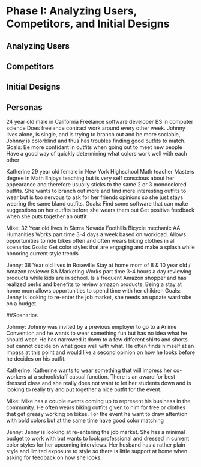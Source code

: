 # Phase I: Analyzing Users, Competitors, and Initial Designs

## Analyzing Users

## Competitors

## Initial Designs

## Personas
24 year old male in California
Freelance software developer
BS in computer science
Does freelance contract work around every other week. Johnny lives alone, is single, and is trying to branch out and be more sociable, Johnny is colorblind and thus has troubles finding good outfits to match.
Goals:
Be more confidant in outfits when going out to meet new people
Have a good way of quickly determining what colors work well with each other

Katherine
29 year old female in New York
Highschool Math teacher
Masters degree in Math
Enjoys teaching but is very self conscious about her appearance and therefore usually sticks to the same 2 or 3 monocolored outfits. She wants to branch out more and find more interesting outfits to wear but is too nervous to ask for her friends opinions so she just stays wearing the same bland outfits.
Goals:
Find some software that can make suggestions on her outfits before she wears them out
Get positive feedback when she puts together an outfit

Mike:
32 Year old lives in Sierra Nevada Foothills
Bicycle mechanic
AA  Humanities
Works part time 3-4 days a week based on workload. Allows opportunities to ride bikes often and often wears biking clothes in all scenarios
Goals:
Get color styles that are engaging and make a splash while honoring current style trends

Jenny:
38 Year old lives in Roseville
Stay at home mom of 8 & 10 year old / Amazon reviewer
BA Marketing
Works part time 3-4 hours a day reviewing products while kids are in school. Is a frequent Amazon shopper and has realized perks and benefits to review amazon products. Being a stay at home mom allows opportunities to spend time with her children 
Goals:
Jenny is looking to re-enter the job market, she needs an update wardrobe on a budget

##Scenarios

Johnny: Johnny was invited by a previous employer to go to a Anime Convention and he wants to wear something fun but has no idea what he should wear. He has narrowed it down to a few different shirts and shorts but cannot decide on what goes well with what. He often finds himself at an impass at this point and would like a second opinion on how he looks before he decides on his outfit.

Katherine: Katherine wants to wear something that will impress her co-workers at a school/staff casual function. There is an award for best dressed class and she really does not want to let her students down and is looking to really try and put together a nice outfit for the event.

Mike: Mike has a couple events coming up to represent his business in the community. He often wears biking outfits given to him for free or clothes that get greasy working on bikes. For the event he want to draw attention with bold colors but at the same time have good color matching   

Jenny: Jenny is looking at re-entering the job market. She has a minimal budget to work with but wants to look professional and dressed in current color styles for her upcoming interviews. Her husband has a rather plain style and limited exposure to style so there is little support at home when asking for feedback on how she looks.
